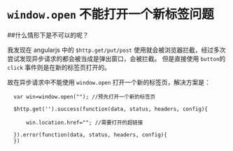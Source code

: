 `window.open` 不能打开一个新标签问题
=========
##什么情形下是不可以的呢？

我发现在 angularjs 中的 `$http.get/put/post` 使用就会被浏览器拦截，经过多次尝试发现异步请求的都会被当成是弹出窗口，会被拦截。 但是直接使用 `button`的 `click` 事件则是在新的标签页打开的。

故在异步请求中不能使用 `window.open` 打开一个新的标签页，解决方案是：

```
  var win=window.open(""); //预先打开一个新的标签页
  
  $http.get('').success(function(data, status, headers, config){
      
      win.location.href=""; //需要打开的超链接
      
  }).error(function(data, status, headers, config){
  })

```
